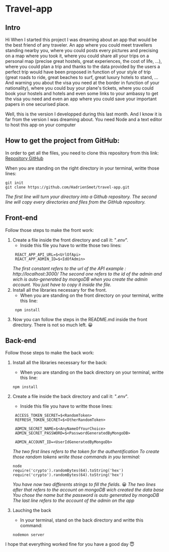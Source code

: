 # Travel-app

## Intro

Hi When I started this project I was dreaming about an app that would be the best friend of any traveler. An app where you could meet travellers standing nearby you, where you could posts every pictures and precising on a map where you took it, where you could share all your trips on a personal map (precise great hostels, great experiences, the cost of life, ...), where you could plan a trip and thanks to the data provided by the users a perfect trip would have been proposed in function of your style of trip (great roads to ride, great beaches to surf, great luxury hotels to stand, ... And warning you about the visa you need at the border in function of your nationality), where you could buy your plane's tickets, where you could book your hostels and hotels and even some links to your ambassy to get the visa you need and even an app where you could save your important papers in one securised place.

Well, this is the version I developped during this last month. And I know it is far from the version I was dreaming about.
You need Node and a text editor to host this app on your computer

## How to get the project from GitHub:

In order to get all the files, you need to clone this repository from this link: [Repository GitHub](https://github.com/HadrienSmet/travel-app)

When you are standing on the right directory in your terminal, writte those lines:

```
git init
git clone https://github.com/HadrienSmet/travel-app.git
```

_The first line will turn your directory into a Github repository._
_The second line will copy every directories and files from the GitHub repository._

## Front-end

Follow those steps to make the front work:

1. Create a file inside the front directory and call it: "_.env_".
   - Inside this file you have to writte those two lines:
   ```
    REACT_APP_API_URL=$<UrlOfApi>
    REACT_APP_ADMIN_ID=$<IdOfAdmin>
   ```
   _The first constant refers to the url of the API example : http://localhost:3000/_
   _The second one refers to the id of the admin and wich is auto-generated by mongoDB when you create the admin account. You just have to copy it inside the file._
2. Install all the libraries necessary for the front.
   - When you are standing on the front directory on your terminal, writte this line:
   ```
    npm install
   ```
3. Now you can follow the steps in the README.md inside the front directory. There is not so much left. :grinning:

## Back-end

Follow those steps to make the back work:

1. Install all the libraries necessary for the back:
   - When you are standing on the back directory on your terminal, writte this line:
   ```
   npm install
   ```
2. Create a file inside the back directory and call it: "_.env_".

   - Inside this file you have to writte those lines:

   ```
    ACCESS_TOKEN_SECRET=$<RandomToken>
    REFRESH_TOKEN_SECRET=$<OtherRandomToken>

    ADMIN_SECRET_NAME=$<AnyNameOfYourChoice>
    ADMIN_SECRET_PASSWORD=$<PasswordGeneratedByMongoDB>

    ADMIN_ACCOUNT_ID=<UserIdGeneratedByMongoDb>
   ```

   _The two first lines refers to the token for the authentification_
   _To create those random tokens wriite those commands in you terminal:_

   ```
   node
   require('crypto').randomBytes(64).toString('hex')
   require('crypto').randomBytes(64).toString('hex')
   ```

   _You have now two differents strings to fill the fields._ :grinning:
   _The two lines after that refers to the account on mongoDB wich created the data base_
   _You chose the name but the password is auto generated by mongoDB_
   _The last line refers to the account of the admin on the app_

3. Lauching the back
   - In your terminal, stand on the back directory and writte this command:
   ```
   nodemon server
   ```

I hope that everything worked fine for you have a good day :innocent:
